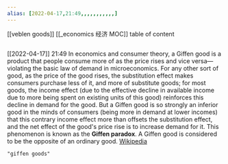 ```yaml
---
alias: [2022-04-17,21:49,,,,,,,,,,,]
---
```

[[veblen goods]] [[_economics 经济 MOC]]
table of content
```toc
```

[[2022-04-17]] 21:49
In economics and consumer theory, a Giffen good is a product that people consume more of as the price rises and vice versa—violating the basic law of demand in microeconomics. For any other sort of good, as the price of the good rises, the substitution effect makes consumers purchase less of it, and more of substitute goods; for most goods, the income effect (due to the effective decline in available income due to more being spent on existing units of this good) reinforces this decline in demand for the good. But a Giffen good is so strongly an inferior good in the minds of consumers (being more in demand at lower incomes) that this contrary income effect more than offsets the substitution effect, and the net effect of the good's price rise is to increase demand for it. This phenomenon is known as the **Giffen paradox**. A Giffen good is considered to be the opposite of an ordinary good.
[Wikipedia](https://en.wikipedia.org/wiki/Giffen%20good)
```query
"giffen goods"
```